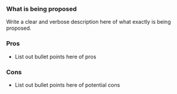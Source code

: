 ### What is being proposed
Write a clear and verbose description here of what exactly is being proposed.

### Pros 
* List out bullet points here of pros 

### Cons
* List out bullet points here of potential cons
